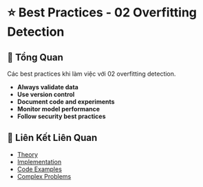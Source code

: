 # ⭐ Best Practices - 02 Overfitting Detection

## 🎯 Tổng Quan

Các best practices khi làm việc với 02 overfitting detection.

- **Always validate data**
- **Use version control**
- **Document code and experiments**
- **Monitor model performance**
- **Follow security best practices**

## 🔗 Liên Kết Liên Quan

- [Theory](./THEORY_02_overfitting_detection.md)
- [Implementation](./IMPLEMENTATION_02_overfitting_detection.md)
- [Code Examples](./CODE_EXAMPLES_02_overfitting_detection.md)
- [Complex Problems](./COMPLEX_PROBLEMS.md)
